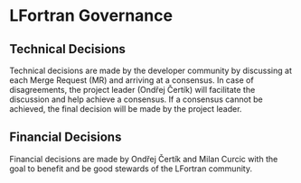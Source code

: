 LFortran Governance
===================

## Technical Decisions

Technical decisions are made by the developer community by discussing at each
Merge Request (MR) and arriving at a consensus. In case of disagreements, the
project leader (Ondřej Čertík) will facilitate the discussion and help achieve a
consensus. If a consensus cannot be achieved, the final decision will be made by
the project leader.

## Financial Decisions

Financial decisions are made by Ondřej Čertík and Milan Curcic with the goal to
benefit and be good stewards of the LFortran community.
